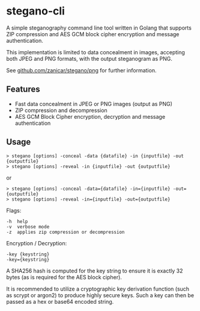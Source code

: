 # stegano-cli

A simple steganography command line tool written in Golang that supports ZIP compression and AES GCM block cipher encryption and message authentication.

This implementation is limited to data concealment in images, accepting both JPEG and PNG formats, with the output steganogram as PNG.

See [github.com/zanicar/stegano/png](https://github.com/zanicar/stegano/png) for further information.

## Features

* Fast data concealment in JPEG or PNG images (output as PNG)
* ZIP compression and decompression
* AES GCM Block Cipher encryption, decryption and message authentication

## Usage

    > stegano [options] -conceal -data {datafile} -in {inputfile} -out {outputfile}
    > stegano [options] -reveal -in {inputfile} -out {outputfile}

or

    > stegano [options] -conceal -data={datafile} -in={inputfile} -out={outputfile}
    > stegano [options] -reveal -in={inputfile} -out={outputfile}

Flags:

    -h  help
    -v  verbose mode
    -z  applies zip compression or decompression

Encryption / Decryption:

    -key {keystring}
    -key={keystring}

A SHA256 hash is computed for the key string to ensure it is exactly 32 bytes (as is required for the AES block cipher).

It is recommended to utilize a cryptographic key derivation function (such as scrypt or argon2) to produce highly secure keys. Such a key can then be passed as a hex or base64 encoded string.
